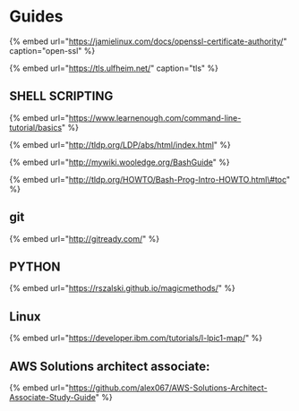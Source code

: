 # Guides

{% embed url="https://jamielinux.com/docs/openssl-certificate-authority/" caption="open-ssl" %}

{% embed url="https://tls.ulfheim.net/" caption="tls" %}

## SHELL SCRIPTING

{% embed url="https://www.learnenough.com/command-line-tutorial/basics" %}



{% embed url="http://tldp.org/LDP/abs/html/index.html" %}

{% embed url="http://mywiki.wooledge.org/BashGuide" %}

{% embed url="http://tldp.org/HOWTO/Bash-Prog-Intro-HOWTO.html\#toc" %}

## git

{% embed url="http://gitready.com/" %}



## PYTHON

{% embed url="https://rszalski.github.io/magicmethods/" %}

## Linux

{% embed url="https://developer.ibm.com/tutorials/l-lpic1-map/" %}



## AWS Solutions architect associate:

{% embed url="https://github.com/alex067/AWS-Solutions-Architect-Associate-Study-Guide" %}



